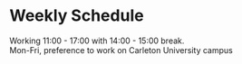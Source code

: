# Weekly Schedule

Working 11:00 - 17:00 with 14:00 - 15:00 break. \
Mon-Fri, preference to work on Carleton University campus
